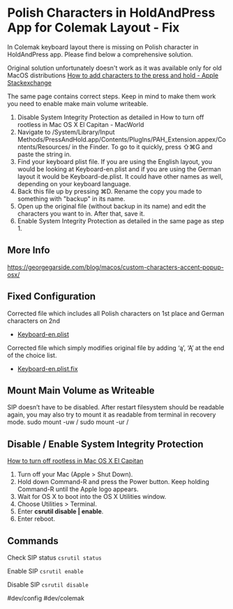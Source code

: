 # Polish Characters in HoldAndPress App for Colemak Layout - Fix
In Colemak keyboard layout there is missing on Polish character in HoldAndPress app. 
Please find below a comprehensive solution.

Original solution unfortunately doesn't work as it was available only for old MacOS distributions
[How to add characters to the press and hold - Apple Stackexchange](https://apple.stackexchange.com/questions/20505/how-to-add-characters-to-the-press-and-hold-character-picker-in-os-x-lion)

The same page contains correct steps. Keep in mind to make them work you need to enable make main volume writeable.
1. Disable System Integrity Protection as detailed in How to turn off rootless in Mac OS X El Capitan - MacWorld
2. Navigate to /System/Library/Input Methods/PressAndHold.app/Contents/PlugIns/PAH_Extension.appex/Contents/Resources/ in the Finder. To go to it quickly, press ⇧⌘G and paste the string in.
3. Find your keyboard plist file. If you are using the English layout, you would be looking at Keyboard-en.plist and if you are using the German layout it would be Keyboard-de.plist. It could have other names as well, depending on your keyboard language.
4. Back this file up by pressing ⌘D. Rename the copy you made to something with "backup" in its name.
5. Open up the original file (without backup in its name) and edit the characters you want to in. After that, save it.
6. Enable System Integrity Protection as detailed in the same page as step 1.

## More Info
https://georgegarside.com/blog/macos/custom-characters-accent-popup-osx/

## Fixed Configuration
Corrected file which includes all Polish characters on 1st place and German characters on 2nd
* [Keyboard-en.plist](https://github.com/witcher451/colemak-fix/blob/master/Keyboard-en.plist)

Corrected file which simply modifies original file by adding ‘ą’, ‘Ą’ at the end of the choice list.
* [Keyboard-en.plist.fix](https://github.com/witcher451/colemak-fix/blob/master/Keyboard-en.plist.fix)

## Mount Main Volume as Writeable
SIP doesn’t have to be disabled. After restart filesystem should be readable again, you may also try to mount it as readable from terminal in recovery mode.
sudo mount -uw /
sudo mount -ur /

## Disable / Enable System Integrity Protection
 [How to turn off rootless in Mac OS X El Capitan](http://www.macworld.co.uk/how-to/mac/how-turn-off-mac-os-x-system-integrity-protection-rootless-3638975/) 
1. Turn off your Mac (Apple > Shut Down).
2. Hold down Command-R and press the Power button. Keep holding Command-R until the Apple logo appears.
3. Wait for OS X to boot into the OS X Utilities window.
4. Choose Utilities > Terminal.
5. Enter **csrutil disable | enable**.
6. Enter reboot.

## Commands
Check SIP status 
`csrutil status`

Enable SIP
`csrutil enable`

Disable SIP
`csrutil disable`

 
#dev/config #dev/colemak
